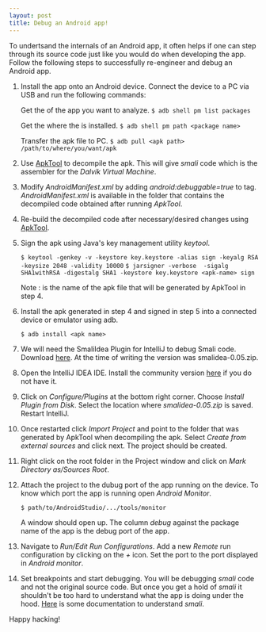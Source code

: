 ```yaml
---
layout: post
title: Debug an Android app!
---
```


To undertsand the internals of an Android app, it often helps if one can step through its source code just like you would do when developing the app. Follow the following steps to successfully re-engineer and debug an Android app.

1. Install the app onto an Android device. Connect the device to a PC via USB and run the following commands:

    Get the _<package name>_ of the app you want to analyze.
    `$ adb shell pm list packages`

    Get the _<apk path>_ where the _<package name>_ is installed.
    `$ adb shell pm path <package name>`
  
    Transfer the apk file to PC.
    `$ adb pull <apk path> /path/to/where/you/want/apk`

2.  Use [ApkTool](https://ibotpeaches.github.io/Apktool/) to decompile the apk. This will give _smali_ code which is the assembler for the _Dalvik Virtual Machine_.

3.  Modify _AndroidManifest.xml_ by adding _android:debuggable=true_ to _<application>_ tag. _AndroidManifest.xml_ is available in the folder that contains the decompiled code obtained after running _ApkTool_.
  
4.  Re-build the decompiled code after necessary/desired changes using [ApkTool](https://ibotpeaches.github.io/Apktool/).

5.  Sign the apk using Java's key management utility _keytool_.

    `$ keytool -genkey -v -keystore key.keystore -alias sign -keyalg RSA -keysize 2048 -validity 10000`
    `$ jarsigner -verbose  -sigalg SHA1withRSA -digestalg SHA1 -keystore key.keystore <apk-name> sign`
    
    Note : _<apk-name>_ is the name of the apk file that will be generated by ApkTool in step 4.
    
6. Install the apk generated in step 4 and signed in step 5 into a connected device or emulator using adb.
    
    `$ adb install <apk name>`
    
7. We will need the SmaliIdea Plugin for IntelliJ to debug Smali code. Download [here](https://bitbucket.org/JesusFreke/smali/downloads/). At the time of writing the version was smalidea-0.05.zip.
    
7. Open the IntelliJ IDEA IDE. Install the community version [here](https://www.jetbrains.com/idea/download/#section=mac) if you do not have it.

8. Click on _Configure/Plugins_ at the bottom right corner. Choose _Install Plugin from Disk_. Select the location where _smalidea-0.05.zip_ is saved. Restart IntelliJ.

9. Once restarted click _Import Project_ and point to the folder that was generated by ApkTool when decompiling the apk. Select _Create from external sources_ and click next. The project should be created.

10. Right click on the root folder in the Project window and click on _Mark Directory as/Sources Root_.

11. Attach the project to the dubug port of the app running on the device. To know which port the app is running open _Android Monitor_.

    `$ path/to/AndroidStudio/.../tools/monitor`
    
    A window should open up. The column _debug_ against the package name of the app is the debug port of the app.
    
12. Navigate to _Run/Edit Run Configurations_. Add a new _Remote_ run configuration by clicking on the _+_ icon. Set the port to the port displayed in _Android monitor_.

13. Set breakpoints and start debugging. You will be debugging _smali_ code and not the original source code. But once you get a hold of _smali_ it shouldn't be too hard to understand what the app is doing under the hood. [Here](https://source.android.com/devices/tech/dalvik/dalvik-bytecode) is some documentation to understand _smali_.

Happy hacking!
